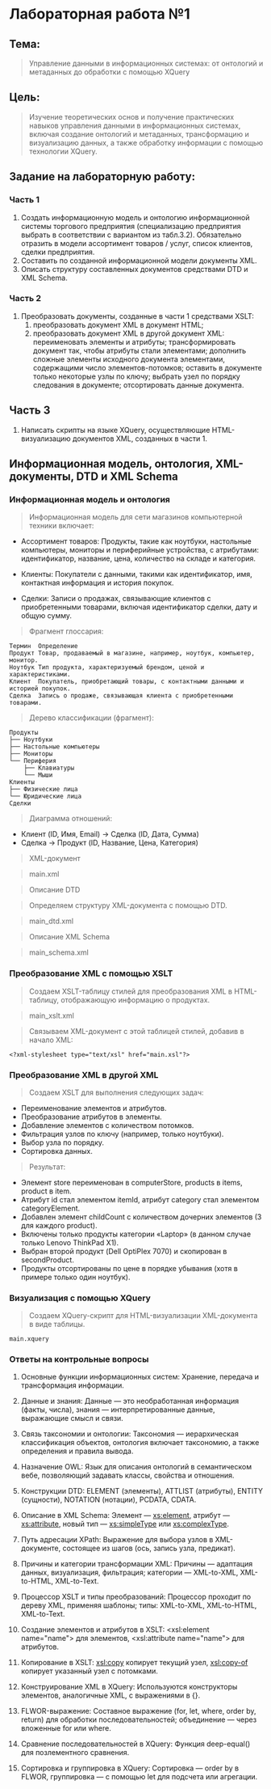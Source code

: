 # Лабораторная работа №1

## Тема:
> Управление данными в информационных системах: от онтологий и
> метаданных до обработки с помощью XQuery

## Цель:
> Изучение теоретических основ и получение практических навыков
> управления данными в информационных системах, включая
> создание онтологий и метаданных, трансформацию и
> визуализацию данных, а также обработку информации с помощью
> технологии XQuery.


## Задание на лабораторную работу:

### Часть 1

1. Создать информационную модель и онтологию информационной
   системы торгового предприятия (специализацию предприятия выбрать в
   соответствии с вариантом из табл.3.2). Обязательно отразить в модели
   ассортимент товаров / услуг, список клиентов, сделки предприятия.
2. Составить по созданной информационной модели документы XML.
3. Описать структуру составленных документов средствами DTD и XML
   Schema.


### Часть 2

1. Преобразовать документы, созданные в части 1
   средствами XSLT:
    1. преобразовать документ XML в документ HTML;
    2. преобразовать документ XML в другой документ XML:
   переименовать элементы и атрибуты; трансформировать документ так, чтобы
   атрибуты стали элементами; дополнить сложные элементы исходного документа
   элементами, содержащими число элементов-потомков; оставить в документе
   только некоторые узлы по ключу; выбрать узел по порядку следования в
   документе; отсортировать данные документа.


## Часть 3

1. Написать скрипты на языке XQuery, осуществляющие HTML-
   визуализацию документов XML, созданных в части 1.


## Информационная модель, онтология, XML-документы, DTD и XML Schema

### Информационная модель и онтология

> Информационная модель для сети магазинов компьютерной техники включает:

   - Ассортимент товаров: Продукты, такие как ноутбуки, настольные компьютеры, мониторы и периферийные устройства, 
     с атрибутами:  идентификатор, название, цена, количество на складе и категория.

   - Клиенты: Покупатели с данными, такими как идентификатор, имя, контактная информация и история покупок.

   - Сделки: Записи о продажах, связывающие клиентов с приобретенными товарами, включая идентификатор сделки, дату и общую сумму.

> Фрагмент глоссария:

```
Термин	Определение
Продукт	Товар, продаваемый в магазине, например, ноутбук, компьютер, монитор.
Ноутбук	Тип продукта, характеризуемый брендом, ценой и характеристиками.
Клиент	Покупатель, приобретающий товары, с контактными данными и историей покупок.
Сделка	Запись о продаже, связывающая клиента с приобретенными товарами.
```
 
> Дерево классификации (фрагмент):

```
Продукты
├── Ноутбуки
├── Настольные компьютеры
├── Мониторы
└── Периферия
    ├── Клавиатуры
    └── Мыши
Клиенты
├── Физические лица
└── Юридические лица
Сделки
```

> Диаграмма отношений:
   - Клиент (ID, Имя, Email) → Сделка (ID, Дата, Сумма)
   - Сделка → Продукт (ID, Название, Цена, Категория)

> XML-документ

> main.xml



> Описание DTD

> Определяем структуру XML-документа с помощью DTD.

> main_dtd.xml


> Описание XML Schema

> main_schema.xml

### Преобразование XML с помощью XSLT

> Создаем XSLT-таблицу стилей для преобразования XML в HTML-таблицу, отображающую информацию о продуктах.

> main_xslt.xml 

> Связываем XML-документ с этой таблицей стилей, добавив в начало XML:

```
<?xml-stylesheet type="text/xsl" href="main.xsl"?>
```

### Преобразование XML в другой XML

> Создаем XSLT для выполнения следующих задач:
   - Переименование элементов и атрибутов.
   - Преобразование атрибутов в элементы.
   - Добавление элементов с количеством потомков.
   - Фильтрация узлов по ключу (например, только ноутбуки).
   - Выбор узла по порядку.
   - Сортировка данных.

> Результат:
   - Элемент store переименован в computerStore, products в items, product в item.
   - Атрибут id стал элементом itemId, атрибут category стал элементом categoryElement.
   - Добавлен элемент childCount с количеством дочерних элементов (3 для каждого product).
   - Включены только продукты категории «Laptop» (в данном случае только Lenovo ThinkPad X1).
   - Выбран второй продукт (Dell OptiPlex 7070) и скопирован в secondProduct.
   - Продукты отсортированы по цене в порядке убывания (хотя в примере только один ноутбук).

### Визуализация с помощью XQuery

> Создаем XQuery-скрипт для HTML-визуализации XML-документа в виде таблицы.

```
main.xquery
```

### Ответы на контрольные вопросы
1. Основные функции информационных систем: Хранение, передача и трансформация информации.

2. Данные и знания: Данные — это необработанная информация (факты, числа), знания — интерпретированные данные, выражающие смысл и связи.

3. Связь таксономии и онтологии: Таксономия — иерархическая классификация объектов, онтология включает таксономию, а также определения и правила вывода.

4. Назначение OWL: Язык для описания онтологий в семантическом вебе, позволяющий задавать классы, свойства и отношения.

5. Конструкции DTD: ELEMENT (элементы), ATTLIST (атрибуты), ENTITY (сущности), NOTATION (нотации), PCDATA, CDATA.

6. Описание в XML Schema: Элемент — <xs:element>, атрибут — <xs:attribute>, новый тип — <xs:simpleType> или <xs:complexType>.

7. Путь адресации XPath: Выражение для выбора узлов в XML-документе, состоящее из шагов (ось, запись узла, предикат).

8. Причины и категории трансформации XML: Причины — адаптация данных, визуализация, фильтрация; категории — XML-to-XML, XML-to-HTML, XML-to-Text.

9. Процессор XSLT и типы преобразований: Процессор проходит по дереву XML, применяя шаблоны; типы: XML-to-XML, XML-to-HTML, XML-to-Text.

10. Создание элементов и атрибутов в XSLT: <xsl:element name="name"> для элементов, <xsl:attribute name="name"> для атрибутов.

11. Копирование в XSLT: <xsl:copy> копирует текущий узел, <xsl:copy-of> копирует указанный узел с потомками.

12. Конструирование XML в XQuery: Используются конструкторы элементов, аналогичные XML, с выражениями в {}.

13. FLWOR-выражение: Составное выражение (for, let, where, order by, return) для обработки последовательностей; объединение — через вложенные for или where.

14. Сравнение последовательностей в XQuery: Функция deep-equal() для позлементного сравнения.

15. Сортировка и группировка в XQuery: Сортировка — order by в FLWOR, группировка — с помощью let для подсчета или агрегации.